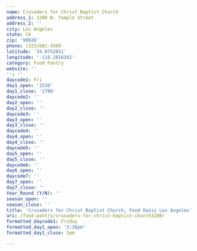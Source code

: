 ```yaml
---
name: Crusaders for Christ Baptist Church
address_1: 3200 W. Temple Street
address_2: ''
city: Los Angeles
state: CA
zip: '90026'
phone: (323)681-3569
latitude: '34.0752651'
longitude: '-118.2816342'
category: Food Pantry
website: ''
'': ''
daycode1: Fri
day1_open: '1530'
day1_close: '1700'
daycode2: ''
day2_open: ''
day2_close: ''
daycode3: ''
day3_open: ''
day3_close: ''
daycode4: ''
day4_open: ''
day4_close: ''
daycode5: ''
day5_open: ''
day5_close: ''
daycode6: ''
day6_open: ''
daycode7: ''
day7_open: ''
day7_close: ''
Year_Round (Y/N): ''
season_open: ''
season_close: ''
title: 'Crusaders for Christ Baptist Church, Food Oasis Los Angeles'
uri: /food-pantry/crusaders-for-christ-baptist-church3200/
formatted_daycode1: Friday
formatted_day1_open: '3:30pm'
formatted_day1_close: 5pm

---
```


